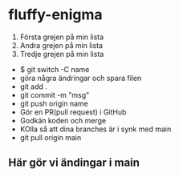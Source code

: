 # fluffy-enigma
1. Första grejen på min lista
2. Andra grejen på min lista
3. Tredje grejen på min lista

* $ git switch -C name
* göra några ändringar och spara filen 
* git add .
* git commit -m "msg"
* git push origin name
* Gör en PR(pull request) i GitHub
* Godkän koden och merge 
* KOlla så att dina branches är i synk med main
* git pull origin main

## Här gör vi ändingar i main